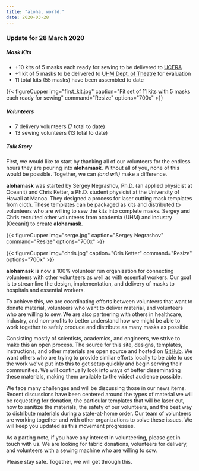 ```yaml
---
title: "aloha, world."
date: 2020-03-28
---
```


### Update for 28 March 2020

##### Mask Kits
* +10 kits of 5 masks each ready for sewing to be delivered to [UCERA](https://uhphawaii.org/)
* +1 kit of 5 masks to be delivered to [UHM Dept. of Theatre](http://manoa.hawaii.edu/liveonstage/) for evaluation
* 11 total kits (55 masks) have been assembled to date

{{< figureCupper
img="first_kit.jpg" 
caption="Fit set of 11 kits with 5 masks each ready for sewing" 
command="Resize" 
options="700x" >}}
##### Volunteers
* 7 delivery volunteers (7 total to date)
* 13 sewing volunteers (13 total to date)

##### Talk Story

First, we would like to start by thanking all of our volunteers for the endless hours they are pouring into **alohamask**. Without all of you, none of this would be possible. Together, we can _(and will)_ make a difference.

**alohamask** was started by Sergey Negrashov, Ph.D. (an applied physicist at Oceanit) and Chris Ketter, a Ph.D. student physicist at the University of Hawaii at Manoa. They designed a process for laser cutting mask templates from cloth. These templates can be packaged as kits and distributed to volunteers who are willing to sew the kits into complete masks. Sergey and Chris recruited other volunteers from academia (UHM) and industry (Oceanit) to create **alohamask**.

{{< figureCupper
img="serge.jpg" 
caption="Sergey Negrashov" 
command="Resize" 
options="700x" >}}

{{< figureCupper
img="chris.jpg" 
caption="Cris Ketter" 
command="Resize" 
options="700x" >}}

**alohamask** is now a 100% volunteer run organization for connecting volunteers with other volunteers as well as with essential workers. Our goal is to streamline the design, implementation, and delivery of masks to hospitals and essential workers.

To achieve this, we are coordinating efforts between volunteers that want to donate material, volunteers who want to deliver material, and volunteers who are willing to sew. We are also partnering with others in healthcare, industry, and non-profits to better understand how we might be able to work together to safely produce and distribute as many masks as possible.

Consisting mostly of scientists, academics, and engineers, we strive to make this an open process. The source for this site, designs, templates, instructions, and other materials are open source and hosted on [GitHub](https://github.com/alohamask/). We want others who are trying to provide similar efforts locally to be able to use the work we've put into this to get setup quickly and begin serving their communities. We will continually look into ways of better disseminating these materials, making them available to the widest audience possible. 

We face many challenges and will be discussing those in our news items. Recent discussions have been centered around the types of material we will be requesting for donation, the particular templates that will be laser cut, how to sanitize the materials, the safety of our volunteers, and the best way to distribute materials during a state-at-home order. Our team of volunteers are working together and with other organizations to solve these issues. We will keep you updated as this movement progresses.

As a parting note, if you have any interest in volunteering, please get in touch with us. We are looking for fabric donations, volunteers for delivery, and volunteers with a sewing machine who are willing to sow.

Please stay safe. Together, we will get through this. 

 


